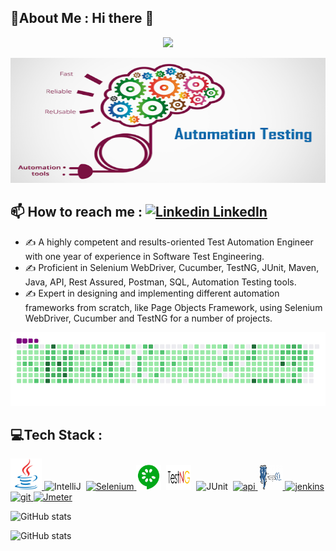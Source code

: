 ## 💫About Me : Hi there 👋

<p align="center">
  <img src="https://readme-typing-svg.herokuapp.com/?lines=I+am++Test+Automation+Engineer;Asım+Ates&font=Fira%20Code&center=true&width=380&height=50&duration=4000&pause=1000">
</p>

<div align="center">
  <img src="https://github.com/asmates/asmates/blob/master/5680237420928-929-test-otomasyonu.png" width="600" height="200"/>
</div>

## 📫 How to reach me : [![Linkedin](https://i.stack.imgur.com/gVE0j.png) LinkedIn](https://www.linkedin.com/in/asimates/) <!--[![GitHub](https://i.stack.imgur.com/tskMh.png) GitHub](https://github.com/asmates)-->

- ✍️ A highly competent and results-oriented Test Automation Engineer with one year of experience in Software Test Engineering. <br/>
- ✍️ Proficient in Selenium WebDriver, Cucumber, TestNG, JUnit, Maven, Java, API, Rest Assured, Postman, SQL, Automation Testing tools.
- ✍️ Expert in designing and implementing different automation frameworks from scratch, like Page Objects Framework, using Selenium WebDriver, Cucumber and TestNG for a number of projects.

![snake gif](https://github.com/asmates/asmates/blob/master/github-contribution-grid-snake.gif)

## 💻Tech Stack :

<p align="left">
<a href="https://www.java.com" target="_blank" rel="noreferrer"> <img src="https://raw.githubusercontent.com/devicons/devicon/master/icons/java/java-original.svg" alt="java" width="50" height="50"/> </a>
 <img src="İntelij.png" title="IntelliJ" alt="IntelliJ" width="40" height="40"/>&nbsp;
<a href="https://www.selenium.com" target="_blank" rel="noreferrer"> <img src="https://camo.githubusercontent.com/4b95df4d6ca7a01afc25d27159804dc5a7d0df41d8131aaf50c9f84847dfda21/68747470733a2f2f73656c656e69756d2e6465762f696d616765732f73656c656e69756d5f6c6f676f5f7371756172655f677265656e2e706e67" alt="Selenium" width="50" height="50"/> </a>
<img src="https://github.com/devicons/devicon/blob/master/icons/cucumber/cucumber-plain.svg" title="Cucumber" alt="Cucumber" width="40" height="40"/>&nbsp;
<img src="TestNG.webp" title="TestNG" alt="TestNG" width="40" height="40"/>&nbsp;
<img src="jNUNİT.png" title="JUnit" alt="JUnit" width="40" height="40"/>&nbsp;
<a href="https://www.api.com" target="_blank" rel="noreferrer"> <img src="https://encrypted-tbn0.gstatic.com/images?q=tbn:ANd9GcQFpswKqlwex1UtYOHT6cWIVsJ3dQfEg__lFQ&usqp=CAU" alt="api" width="50" height="50"/> </a>
<a href="https://postman.com" target="_blank" rel="noreferrer"> <img src="PostgreSQL.png" alt="postman" width="40" height="40"/> 	</a>
<a href="https://www.jenkins.io" target="_blank" rel="noreferrer"> <img src="https://www.vectorlogo.zone/logos/jenkins/jenkins-icon.svg" alt="jenkins" width="40" height="40"/> </a>
<a href="https://git-scm.com/" target="_blank" rel="noreferrer"> <img src="https://www.vectorlogo.zone/logos/git-scm/git-scm-icon.svg" alt="git" width="40" height="40"/> </a>
<a href="https://www.jmeter.com" target="_blank" rel="noreferrer"> <img src="https://jmeter.apache.org/images/logo.svg" alt="Jmeter" width="90" height="50"/> </a>
</p>

![GitHub stats](https://github-readme-stats.vercel.app/api?username=asmates&show_icons=true&count_private=true)

![GitHub stats](https://github-readme-stats.vercel.app/api/top-langs/?username=asmates&layout=compact&count_private=true)
